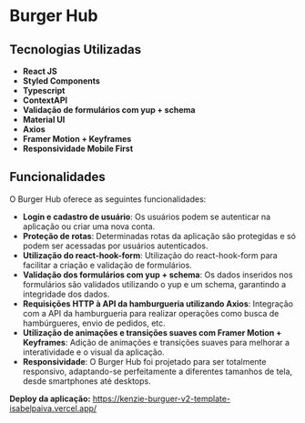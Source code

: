 # Burger Hub

## Tecnologias Utilizadas

- **React JS**
- **Styled Components**
- **Typescript**
- **ContextAPI**
- **Validação de formulários com yup + schema**
- **Material UI**
- **Axios**
- **Framer Motion + Keyframes**
- **Responsividade Mobile First**

## Funcionalidades

O Burger Hub oferece as seguintes funcionalidades:

- **Login e cadastro de usuário**: Os usuários podem se autenticar na aplicação ou criar uma nova conta.
- **Proteção de rotas**: Determinadas rotas da aplicação são protegidas e só podem ser acessadas por usuários autenticados.
- **Utilização do react-hook-form**: Utilização do react-hook-form para facilitar a criação e validação de formulários.
- **Validação dos formulários com yup + schema**: Os dados inseridos nos formulários são validados utilizando o yup e um schema, garantindo a integridade dos dados.
- **Requisições HTTP à API da hamburgueria utilizando Axios**: Integração com a API da hamburgueria para realizar operações como busca de hambúrgueres, envio de pedidos, etc.
- **Utilização de animações e transições suaves com Framer Motion + Keyframes**: Adição de animações e transições suaves para melhorar a interatividade e o visual da aplicação.
- **Responsividade**: O Burger Hub foi projetado para ser totalmente responsivo, adaptando-se perfeitamente a diferentes tamanhos de tela, desde smartphones até desktops.

**Deploy da aplicação:** https://kenzie-burguer-v2-template-isabelpaiva.vercel.app/
